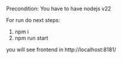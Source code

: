 Precondition:
You have to have nodejs v22

For run do next steps: <br />

1. npm i
2. npm run start

you will see frontend in http://localhost:8181/

